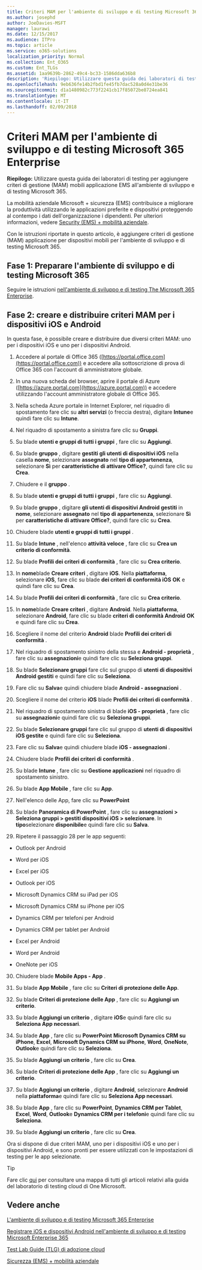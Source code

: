 ```yaml
---
title: Criteri MAM per l'ambiente di sviluppo e di testing Microsoft 365 Enterprise
ms.author: josephd
author: JoeDavies-MSFT
manager: laurawi
ms.date: 12/15/2017
ms.audience: ITPro
ms.topic: article
ms.service: o365-solutions
localization_priority: Normal
ms.collection: Ent_O365
ms.custom: Ent_TLGs
ms.assetid: 1aa9639b-2862-49c4-bc33-1586dda636b8
description: 'Riepilogo: Utilizzare questa guida dei laboratori di testing per aggiungere criteri di gestione (MAM) mobili applicazione EMS all''ambiente di sviluppo e di testing Microsoft 365.'
ms.openlocfilehash: 9eb636fe14b2fbd1fe45fb7dac528a0d4e31be36
ms.sourcegitcommit: d1a1480982c773f2241cb17f85072be8724ea841
ms.translationtype: MT
ms.contentlocale: it-IT
ms.lasthandoff: 02/09/2018
---
```

# <a name="mam-policies-for-your-microsoft-365-enterprise-devtest-environment"></a>Criteri MAM per l'ambiente di sviluppo e di testing Microsoft 365 Enterprise

 **Riepilogo:** Utilizzare questa guida dei laboratori di testing per aggiungere criteri di gestione (MAM) mobili applicazione EMS all'ambiente di sviluppo e di testing Microsoft 365.
  
La mobilità aziendale Microsoft + sicurezza (EMS) contribuisce a migliorare la produttività utilizzando le applicazioni preferite e dispositivi proteggendo al contempo i dati dell'organizzazione i dipendenti. Per ulteriori informazioni, vedere [Security (EMS) + mobilità aziendale](https://www.microsoft.com/cloud-platform/enterprise-mobility-security).
  
Con le istruzioni riportate in questo articolo, è aggiungere criteri di gestione (MAM) applicazione per dispositivi mobili per l'ambiente di sviluppo e di testing Microsoft 365.
  
## <a name="phase-1-build-out-your-microsoft-365-devtest-environment"></a>Fase 1: Preparare l'ambiente di sviluppo e di testing Microsoft 365

Seguire le istruzioni [nell'ambiente di sviluppo e di testing The Microsoft 365 Enterprise](the-microsoft-365-enterprise-dev-test-environment.md).
  
## <a name="phase-2-create-and-deploy-mam-policies-for-ios-and-android-devices"></a>Fase 2: creare e distribuire criteri MAM per i dispositivi iOS e Android

In questa fase, è possibile creare e distribuire due diversi criteri MAM: uno per i dispositivi iOS e uno per i dispositivi Android.
  
1. Accedere al portale di Office 365 ([https://portal.office.com](https://portal.office.com)) e accedere alla sottoscrizione di prova di Office 365 con l'account di amministratore globale.
    
2. In una nuova scheda del browser, aprire il portale di Azure ([https://azure.portal.com](https://azure.portal.com)) e accedere utilizzando l'account amministratore globale di Office 365.
    
3. Nella scheda Azure portale in Internet Explorer, nel riquadro di spostamento fare clic su **altri servizi** (o freccia destra), digitare **Intune**e quindi fare clic su **Intune**.
    
4. Nel riquadro di spostamento a sinistra fare clic su **Gruppi**.
    
5. Su blade **utenti e gruppi di tutti i gruppi** , fare clic su **Aggiungi**.
    
6. Su blade **gruppo** , digitare **gestiti gli utenti di dispositivi iOS** nella casella **nome**, selezionare **assegnato** nel **tipo di appartenenza**, selezionare **Sì** per **caratteristiche di attivare Office?**, quindi fare clic su **Crea**. 
    
7. Chiudere e il **gruppo** .
    
8. Su blade **utenti e gruppi di tutti i gruppi** , fare clic su **Aggiungi**.
    
9. Su blade **gruppo** , digitare **gli utenti di dispositivi Android gestiti** in **nome**, selezionare **assegnato** nel **tipo di appartenenza**, selezionare **Sì** per **caratteristiche di attivare Office?**, quindi fare clic su **Crea**.
    
10. Chiudere blade **utenti e gruppi di tutti i gruppi** .
    
11. Su blade **Intune** , nell'elenco **attività veloce** , fare clic su **Crea un criterio di conformità**.
    
12. Su blade **Profili dei criteri di conformità** , fare clic su **Crea criterio**.
    
13. In **nome**blade **Creare criteri** , digitare **iOS**. Nella **piattaforma**, selezionare **iOS**, fare clic su blade **dei criteri di conformità iOS** **OK** e quindi fare clic su **Crea**.
    
14. Su blade **Profili dei criteri di conformità** , fare clic su **Crea criterio**.
    
15. In **nome**blade **Creare criteri** , digitare **Android**. Nella **piattaforma**, selezionare **Android**, fare clic su blade **criteri di conformità Android** **OK** e quindi fare clic su **Crea**.
    
16. Scegliere il nome del criterio **Android** blade **Profili dei criteri di conformità** .
    
17. Nel riquadro di spostamento sinistro della stessa e **Android - proprietà** , fare clic su **assegnazioni**e quindi fare clic su **Seleziona gruppi**.
    
18. Su blade **Selezionare gruppi** fare clic sul gruppo di **utenti di dispositivi Android gestiti** e quindi fare clic su **Seleziona**.
    
19. Fare clic su **Salva**e quindi chiudere blade **Android - assegnazioni** .
    
20. Scegliere il nome del criterio **iOS** blade **Profili dei criteri di conformità** .
    
21. Nel riquadro di spostamento sinistra di blade **iOS - proprietà** , fare clic su **assegnazioni**e quindi fare clic su **Seleziona gruppi**.
    
22. Su blade **Selezionare gruppi** fare clic sul gruppo di **utenti di dispositivi iOS gestite** e quindi fare clic su **Seleziona**.
    
23. Fare clic su **Salva**e quindi chiudere blade **iOS - assegnazioni** .
    
24. Chiudere blade **Profili dei criteri di conformità** .
    
25. Su blade **Intune** , fare clic su **Gestione applicazioni** nel riquadro di spostamento sinistro.
    
26. Su blade **App Mobile** , fare clic su **App**.
    
27. Nell'elenco delle App, fare clic su **PowerPoint** 
    
28. Su blade **Panoramica di PowerPoint** , fare clic su **assegnazioni > Seleziona gruppi > gestiti dispositivi iOS > selezionare**. In **tipo**selezionare **disponibile**e quindi fare clic su **Salva**.
    
29. Ripetere il passaggio 28 per le app seguenti:
    
  - Outlook per Android
    
  - Word per iOS
    
  - Excel per iOS
    
  - Outlook per iOS
    
  - Microsoft Dynamics CRM su iPad per iOS
    
  - Microsoft Dynamics CRM su iPhone per iOS
    
  - Dynamics CRM per telefoni per Android
    
  - Dynamics CRM per tablet per Android
    
  - Excel per Android
    
  - Word per Android
    
  - OneNote per iOS
    
30. Chiudere blade **Mobile Apps - App** .
    
31. Su blade **App Mobile** , fare clic su **Criteri di protezione delle App**.
    
32. Su blade **Criteri di protezione delle App** , fare clic su **Aggiungi un criterio**.
    
33. Su blade **Aggiungi un criterio** , digitare **iOS**e quindi fare clic su **Seleziona App necessari**.
    
34. Su blade **App** , fare clic su **PowerPoint** **Microsoft Dynamics CRM su iPhone**, **Excel**, **Microsoft Dynamics CRM su iPhone**, **Word**, **OneNote**, **Outlook**e quindi fare clic su **Seleziona**.
    
35. Su blade **Aggiungi un criterio** , fare clic su **Crea**.
    
36. Su blade **Criteri di protezione delle App** , fare clic su **Aggiungi un criterio**.
    
37. Su blade **Aggiungi un criterio** , digitare **Android**, selezionare **Android** nella **piattaforma**e quindi fare clic su **Seleziona App necessari**.
    
38. Su blade **App** , fare clic su **PowerPoint**, **Dynamics CRM per Tablet**, **Excel**, **Word**, **Outlook**e **Dynamics CRM per i telefoni**e quindi fare clic su **Seleziona**.
    
39. Su blade **Aggiungi un criterio** , fare clic su **Crea**.
    
Ora si dispone di due criteri MAM, uno per i dispositivi iOS e uno per i dispositivi Android, e sono pronti per essere utilizzati con le impostazioni di testing per le app selezionate.
  
> [!TIP]
> Fare clic [qui](http://aka.ms/catlgstack) per consultare una mappa di tutti gli articoli relativi alla guida del laboratorio di testing cloud di One Microsoft.
  
## <a name="see-also"></a>Vedere anche

[L'ambiente di sviluppo e di testing Microsoft 365 Enterprise](the-microsoft-365-enterprise-dev-test-environment.md)
  
[Registrare iOS e dispositivi Android nell'ambiente di sviluppo e di testing Microsoft Enterprise 365](enroll-ios-and-android-devices-in-your-microsoft-enterprise-365-dev-test-environ.md)
  
[Test Lab Guide (TLG) di adozione cloud](cloud-adoption-test-lab-guides-tlgs.md)

[Sicurezza (EMS) + mobilità aziendale](https://www.microsoft.com/cloud-platform/enterprise-mobility-security)


